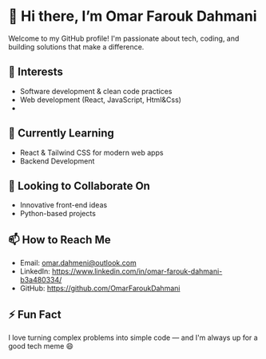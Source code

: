 # 👋 Hi there, I’m Omar Farouk Dahmani

Welcome to my GitHub profile! I'm passionate about tech, coding, and building solutions that make a difference.

## 👀 Interests
- Software development & clean code practices  
- Web development (React, JavaScript, Html&Css)
- 


## 🌱 Currently Learning
- React & Tailwind CSS for modern web apps
- Backend Development  

## 💞️ Looking to Collaborate On
- Innovative front-end ideas 
- Python-based projects

## 📫 How to Reach Me
- Email: omar.dahmeni@outlook.com 
- LinkedIn: https://www.linkedin.com/in/omar-farouk-dahmani-b3a480334/
- GitHub: https://github.com/OmarFaroukDahmani


## ⚡ Fun Fact
I love turning complex problems into simple code — and I'm always up for a good tech meme 😄
